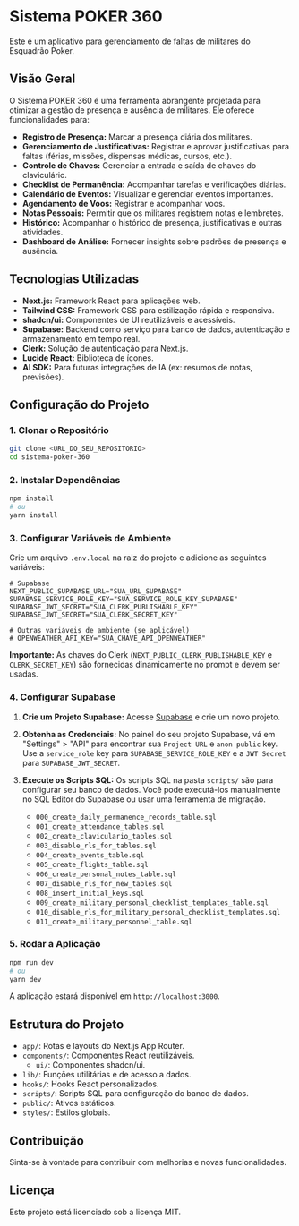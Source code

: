 # Sistema POKER 360

Este é um aplicativo para gerenciamento de faltas de militares do Esquadrão Poker.

## Visão Geral

O Sistema POKER 360 é uma ferramenta abrangente projetada para otimizar a gestão de presença e ausência de militares. Ele oferece funcionalidades para:

- **Registro de Presença:** Marcar a presença diária dos militares.
- **Gerenciamento de Justificativas:** Registrar e aprovar justificativas para faltas (férias, missões, dispensas médicas, cursos, etc.).
- **Controle de Chaves:** Gerenciar a entrada e saída de chaves do claviculário.
- **Checklist de Permanência:** Acompanhar tarefas e verificações diárias.
- **Calendário de Eventos:** Visualizar e gerenciar eventos importantes.
- **Agendamento de Voos:** Registrar e acompanhar voos.
- **Notas Pessoais:** Permitir que os militares registrem notas e lembretes.
- **Histórico:** Acompanhar o histórico de presença, justificativas e outras atividades.
- **Dashboard de Análise:** Fornecer insights sobre padrões de presença e ausência.

## Tecnologias Utilizadas

- **Next.js:** Framework React para aplicações web.
- **Tailwind CSS:** Framework CSS para estilização rápida e responsiva.
- **shadcn/ui:** Componentes de UI reutilizáveis e acessíveis.
- **Supabase:** Backend como serviço para banco de dados, autenticação e armazenamento em tempo real.
- **Clerk:** Solução de autenticação para Next.js.
- **Lucide React:** Biblioteca de ícones.
- **AI SDK:** Para futuras integrações de IA (ex: resumos de notas, previsões).

## Configuração do Projeto

### 1. Clonar o Repositório

```bash
git clone <URL_DO_SEU_REPOSITORIO>
cd sistema-poker-360
```

### 2. Instalar Dependências

```bash
npm install
# ou
yarn install
```

### 3. Configurar Variáveis de Ambiente

Crie um arquivo `.env.local` na raiz do projeto e adicione as seguintes variáveis:

```env
# Supabase
NEXT_PUBLIC_SUPABASE_URL="SUA_URL_SUPABASE"
SUPABASE_SERVICE_ROLE_KEY="SUA_SERVICE_ROLE_KEY_SUPABASE"
SUPABASE_JWT_SECRET="SUA_CLERK_PUBLISHABLE_KEY"
SUPABASE_JWT_SECRET="SUA_CLERK_SECRET_KEY"

# Outras variáveis de ambiente (se aplicável)
# OPENWEATHER_API_KEY="SUA_CHAVE_API_OPENWEATHER"
```

**Importante:** As chaves do Clerk (`NEXT_PUBLIC_CLERK_PUBLISHABLE_KEY` e `CLERK_SECRET_KEY`) são fornecidas dinamicamente no prompt e devem ser usadas.

### 4. Configurar Supabase

1.  **Crie um Projeto Supabase:** Acesse [Supabase](https://supabase.com/) e crie um novo projeto.
2.  **Obtenha as Credenciais:** No painel do seu projeto Supabase, vá em "Settings" > "API" para encontrar sua `Project URL` e `anon public` key. Use a `service_role` key para `SUPABASE_SERVICE_ROLE_KEY` e a `JWT Secret` para `SUPABASE_JWT_SECRET`.
3.  **Execute os Scripts SQL:** Os scripts SQL na pasta `scripts/` são para configurar seu banco de dados. Você pode executá-los manualmente no SQL Editor do Supabase ou usar uma ferramenta de migração.

    *   `000_create_daily_permanence_records_table.sql`
    *   `001_create_attendance_tables.sql`
    *   `002_create_claviculario_tables.sql`
    *   `003_disable_rls_for_tables.sql`
    *   `004_create_events_table.sql`
    *   `005_create_flights_table.sql`
    *   `006_create_personal_notes_table.sql`
    *   `007_disable_rls_for_new_tables.sql`
    *   `008_insert_initial_keys.sql`
    *   `009_create_military_personal_checklist_templates_table.sql`
    *   `010_disable_rls_for_military_personal_checklist_templates.sql`
    *   `011_create_military_personnel_table.sql`

### 5. Rodar a Aplicação

```bash
npm run dev
# ou
yarn dev
```

A aplicação estará disponível em `http://localhost:3000`.

## Estrutura do Projeto

-   `app/`: Rotas e layouts do Next.js App Router.
-   `components/`: Componentes React reutilizáveis.
    -   `ui/`: Componentes shadcn/ui.
-   `lib/`: Funções utilitárias e de acesso a dados.
-   `hooks/`: Hooks React personalizados.
-   `scripts/`: Scripts SQL para configuração do banco de dados.
-   `public/`: Ativos estáticos.
-   `styles/`: Estilos globais.

## Contribuição

Sinta-se à vontade para contribuir com melhorias e novas funcionalidades.

## Licença

Este projeto está licenciado sob a licença MIT.

